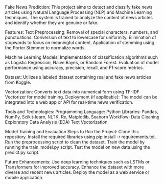 Fake News Prediction:
This project aims to detect and classify fake news articles using Natural Language Processing (NLP) and Machine Learning techniques. The system is trained to analyze the content of news articles and identify whether they are genuine or fake.

Features:
Text Preprocessing:
Removal of special characters, numbers, and punctuations.
Conversion of text to lowercase for uniformity.
Elimination of stopwords to focus on meaningful content.
Application of stemming using the Porter Stemmer to normalize words.

Machine Learning Models:
Implementation of classification algorithms such as Logistic Regression, Naive Bayes, or Random Forest.
Evaluation of model performance using accuracy, precision, recall, and F1-score metrics.

Dataset: Utilizes a labeled dataset containing real and fake news articles from Koggle.

Vectorization:
Converts text data into numerical form using TF-IDF Vectorizer for model training.
Deployment (if applicable):
The model can be integrated into a web app or API for real-time news verification.

Tools and Technologies:
Programming Language: Python
Libraries: Pandas, NumPy, Scikit-learn, NLTK, Re, Matplotlib, Seaborn
Workflow:
Data Cleaning
Exploratory Data Analysis (EDA)
Text Vectorization

Model Training and Evaluation
Steps to Run the Project:
Clone this repository.
Install the required libraries using pip install -r requirements.txt.
Run the preprocessing script to clean the dataset.
Train the model by running the train_model.py script.
Test the model on new data using the predict.py script.

Future Enhancements:
Use deep learning techniques such as LSTMs or Transformers for improved accuracy.
Enhance the dataset with more diverse and recent news articles.
Deploy the model as a web service or mobile application.
